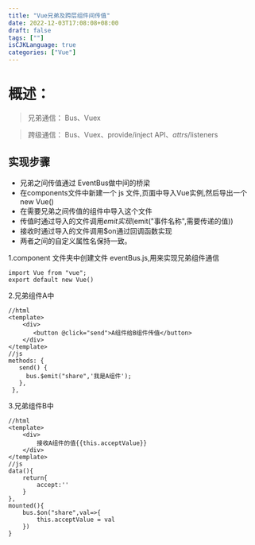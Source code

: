 ```yaml
---
title: "Vue兄弟及跨层组件间传值"
date: 2022-12-03T17:08:08+08:00
draft: false
tags: [""]
isCJKLanguage: true
categories: ["Vue"]
---
```

# 概述：
>兄弟通信：
Bus、Vuex


>跨级通信：
Bus、Vuex、provide/inject API、$attrs/$listeners


## 实现步骤
* 兄弟之间传值通过 EventBus做中间的桥梁
* 在components文件中新建一个 js 文件,页面中导入Vue实例,然后导出一个new Vue()
* 在需要兄弟之间传值的组件中导入这个文件
* 传值时通过导入的文件调用$emit 实现($emit("事件名称",需要传递的值))
* 接收时通过导入的文件调用$on通过回调函数实现
* 两者之间的自定义属性名保持一致。


1.component 文件夹中创建文件 eventBus.js,用来实现兄弟组件通信
```shell script
import Vue from "vue";
export default new Vue()
```
2.兄弟组件A中
```shell script
//html
<template>
    <div>
       <button @click="send">A组件给B组件传值</button>
    </div>
</template>
//js
methods: {
   send() {
     bus.$emit("share",'我是A组件');
   },
 },
```
3.兄弟组件B中
```shell script
//html
<template>
    <div>
        接收A组件的值{{this.acceptValue}}
    </div>
</template>
//js
data(){
    return{
        accept:''
    }
},
mounted(){
    bus.$on("share",val=>{
        this.acceptValue = val
    })
}

```
